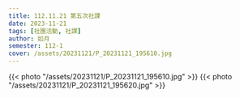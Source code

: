 ```yaml
---
title: 112.11.21 第五次社課
date: 2023-11-21
tags: [社團活動, 社課]
author: 如月
semester: 112-1
cover: /assets/20231121/P_20231121_195610.jpg
---
```


{{< photo "/assets/20231121/P_20231121_195610.jpg" >}}
{{< photo "/assets/20231121/P_20231121_195620.jpg" >}}
